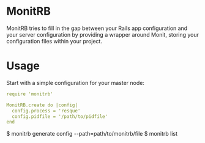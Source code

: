 MonitRB
=======

MonitRB tries to fill in the gap between your Rails app configuration and your server configuration by providing a
wrapper around Monit, storing your configuration files within your project.

Usage
=====

Start with a simple configuration for your master node:

```yaml
require 'monitrb'

MonitRB.create do |config|
  config.process = 'resque'
  config.pidfile = '/path/to/pidfile'
end
```

$ monitrb generate config --path=path/to/monitrb/file
$ monitrb list
